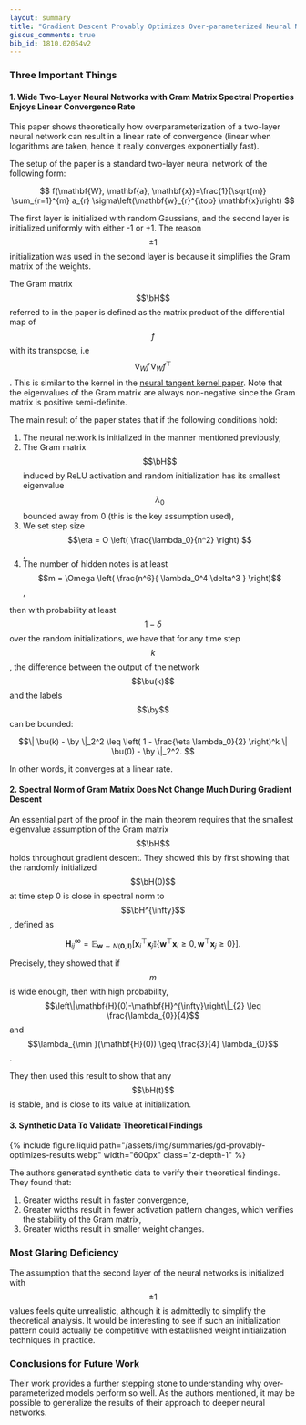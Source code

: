 ```yaml
---
layout: summary
title: "Gradient Descent Provably Optimizes Over-parameterized Neural Networks"
giscus_comments: true
bib_id: 1810.02054v2
---
```


### Three Important Things

#### 1. Wide Two-Layer Neural Networks with Gram Matrix Spectral Properties Enjoys Linear Convergence Rate

This paper shows theoretically how overparameterization of a two-layer neural
network can result in a linear rate of convergence (linear when logarithms are
taken, hence it really converges exponentially fast).

The setup of the paper is a standard two-layer neural network of the following form:

$$
f(\mathbf{W}, \mathbf{a}, \mathbf{x})=\frac{1}{\sqrt{m}} \sum_{r=1}^{m} a_{r} \sigma\left(\mathbf{w}_{r}^{\top} \mathbf{x}\right)
$$

The first layer is initialized with random Gaussians, and the second layer is initialized
uniformly with either -1 or +1. The reason $$\pm 1$$ initialization was used in the second
layer is because it simplifies the Gram matrix of the weights.

The Gram matrix $$\bH$$ referred to in the paper
is defined as the matrix product of the differential map
of $$f$$ with its transpose, i.e $$\nabla_W f \, \nabla_W f^{\top} $$.
This is similar to the kernel in the [neural tangent kernel paper](https://arxiv.org/abs/1806.07572).
Note that the eigenvalues of the Gram matrix are always non-negative since the Gram matrix is positive semi-definite.

The main result of the paper states that if the following conditions hold:

1. The neural network is initialized in the manner mentioned previously,
2. The Gram matrix $$\bH$$ induced by ReLU activation and random initialization has its smallest eigenvalue $$\lambda_0$$ bounded away from 0 (this is the key assumption used),
3. We set step size $$\eta = O \left( \frac{\lambda_0}{n^2} \right) $$,
4. The number of hidden notes is at least $$m = \Omega \left( \frac{n^6}{ \lambda_0^4 \delta^3 } \right)$$,

then with probability at least $$1-\delta$$ over the random initializations, we have that
for any time step $$k$$, the difference between the output of the network $$\bu(k)$$ 
and the labels $$\by$$ can be bounded:

$$\| \bu(k) - \by \|_2^2 \leq \left( 1 - \frac{\eta \lambda_0}{2} \right)^k \| \bu(0) - \by \|_2^2.  $$

In other words, it converges at a linear rate.

#### 2. Spectral Norm of Gram Matrix Does Not Change Much During Gradient Descent

An essential part of the proof in the main theorem requires that the
smallest eigenvalue assumption of the Gram matrix $$\bH$$ holds throughout
gradient descent. They showed this by first showing that the randomly
initialized $$\bH(0)$$ at time step 0 is close in spectral norm to $$\bH^{\infty}$$, defined as

$$\mathbf{H}_{i j}^{\infty}=
 \mathbb{E}_{\mathbf{w} \sim N(\mathbf{0},
 \mathbf{I})}\left[\mathbf{x}_{i}^{\top} \mathbf{x}_{j}
 \mathbb{I}\left\{\mathbf{w}^{\top} \mathbf{x}_{i} \geq 0, \mathbf{w}^{\top}
 \mathbf{x}_{j} \geq 0\right\}\right]. 
$$

Precisely, they showed that if $$m$$ is wide enough, then with high probability,
$$\left\|\mathbf{H}(0)-\mathbf{H}^{\infty}\right\|_{2} \leq
\frac{\lambda_{0}}{4}$$ 
and 
$$\lambda_{\min }(\mathbf{H}(0)) \geq \frac{3}{4} \lambda_{0}$$.

They then used this result to show that any $$\bH(t)$$ is stable,
and is close to its value at initialization.

#### 3. Synthetic Data To Validate Theoretical Findings

{% include figure.liquid 
    path="/assets/img/summaries/gd-provably-optimizes-results.webp"
    width="600px"
    class="z-depth-1"
%}

The authors generated synthetic data to verify their theoretical findings.
They found that:

1. Greater widths result in faster convergence,
2. Greater widths result in fewer activation pattern changes, which verifies the stability of the Gram matrix,
3. Greater widths result in smaller weight changes.

### Most Glaring Deficiency
The assumption that the second layer of the neural networks is initialized with
$$\pm 1$$ values feels quite unrealistic, although it is admittedly to simplify
the theoretical analysis. It would be interesting to see if such an initialization
pattern could actually be competitive with established weight initialization techniques 
in practice.

### Conclusions for Future Work
Their work provides a further stepping stone to understanding why
over-parameterized models perform so well.  As the authors mentioned, it may be
possible to generalize the results of their approach to deeper neural networks. 